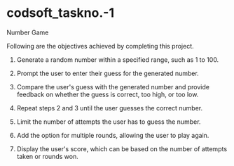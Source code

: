 # codsoft_taskno.-1
Number Game

Following are the objectives achieved by completing this project.

1. Generate a random number within a specified range, such as 1 to 100.
  
2. Prompt the user to enter their guess for the generated number.
 
3. Compare the user's guess with the generated number and provide feedback on whether the guess
is correct, too high, or too low.

4. Repeat steps 2 and 3 until the user guesses the correct number.

5. Limit the number of attempts the user has to guess the number.
  
6. Add the option for multiple rounds, allowing the user to play again.
   
7. Display the user's score, which can be based on the number of attempts taken or rounds won.
